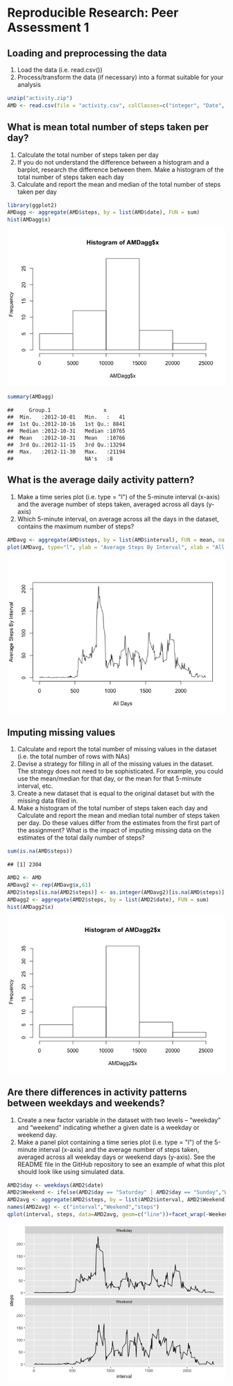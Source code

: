 # Reproducible Research: Peer Assessment 1


## Loading and preprocessing the data
1. Load the data (i.e. read.csv())
2. Process/transform the data (if necessary) into a format suitable for your analysis


```r
unzip("activity.zip")
AMD <- read.csv(file = "activity.csv", colClasses=c("integer", "Date", "integer"), na.strings = "NA")
```

## What is mean total number of steps taken per day?
1. Calculate the total number of steps taken per day
2. If you do not understand the difference between a histogram and a barplot, research the difference between them. Make a histogram of the total number of steps taken each day
3. Calculate and report the mean and median of the total number of steps taken per day


```r
library(ggplot2)
AMDagg <- aggregate(AMD$steps, by = list(AMD$date), FUN = sum)
hist(AMDagg$x)
```

![](PA1_template_files/figure-html/histSteps-1.png)<!-- -->


```r
summary(AMDagg)
```

```
##     Group.1                 x        
##  Min.   :2012-10-01   Min.   :   41  
##  1st Qu.:2012-10-16   1st Qu.: 8841  
##  Median :2012-10-31   Median :10765  
##  Mean   :2012-10-31   Mean   :10766  
##  3rd Qu.:2012-11-15   3rd Qu.:13294  
##  Max.   :2012-11-30   Max.   :21194  
##                       NA's   :8
```

## What is the average daily activity pattern?
1. Make a time series plot (i.e. type = "l") of the 5-minute interval (x-axis) and the average number of steps taken, averaged across all days (y-axis)
2. Which 5-minute interval, on average across all the days in the dataset, contains the maximum number of steps?

```r
AMDavg <- aggregate(AMD$steps, by = list(AMD$interval), FUN = mean, na.rm = TRUE)
plot(AMDavg, type="l", ylab = "Average Steps By Interval", xlab = "All Days")
```

![](PA1_template_files/figure-html/avgAct-1.png)<!-- -->

## Imputing missing values
1. Calculate and report the total number of missing values in the dataset (i.e. the total number of rows with NAs)
2. Devise a strategy for filling in all of the missing values in the dataset. The strategy does not need to be sophisticated. For example, you could use the mean/median for that day, or the mean for that 5-minute interval, etc.
3. Create a new dataset that is equal to the original dataset but with the missing data filled in.
4. Make a histogram of the total number of steps taken each day and Calculate and report the mean and median total number of steps taken per day. Do these values differ from the estimates from the first part of the assignment? What is the impact of imputing missing data on the estimates of the total daily number of steps?


```r
sum(is.na(AMD$steps))
```

```
## [1] 2304
```


```r
AMD2 <- AMD
AMDavg2 <- rep(AMDavg$x,61)
AMD2$steps[is.na(AMD2$steps)] <- as.integer(AMDavg2)[is.na(AMD$steps)]
AMDagg2 <- aggregate(AMD2$steps, by = list(AMD2$date), FUN = sum)
hist(AMDagg2$x)
```

![](PA1_template_files/figure-html/missVal2-1.png)<!-- -->

## Are there differences in activity patterns between weekdays and weekends?
1. Create a new factor variable in the dataset with two levels – “weekday” and “weekend” indicating whether a given date is a weekday or weekend day.
2. Make a panel plot containing a time series plot (i.e. type = "l") of the 5-minute interval (x-axis) and the average number of steps taken, averaged across all weekday days or weekend days (y-axis). See the README file in the GitHub repository to see an example of what this plot should look like using simulated data.


```r
AMD2$day <- weekdays(AMD2$date)
AMD2$Weekend <- ifelse(AMD2$day == "Saturday" | AMD2$day == "Sunday","Weekend", "Weekday")
AMD2avg <- aggregate(AMD2$steps, by = list(AMD2$interval, AMD2$Weekend), FUN = mean, na.rm = TRUE)
names(AMD2avg) <- c("interval","Weekend","steps")
qplot(interval, steps, data=AMD2avg, geom=c("line"))+facet_wrap(~Weekend, ncol=1)
```

![](PA1_template_files/figure-html/patterns-1.png)<!-- -->
